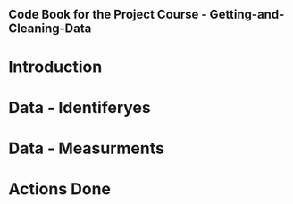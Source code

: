 ## Code Book for the Project Course  -  Getting-and-Cleaning-Data




# Introduction 





# Data - Identiferyes 






# Data - Measurments 





# Actions Done 



